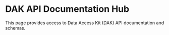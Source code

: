 # DAK API Documentation Hub

This page provides access to Data Access Kit (DAK) API documentation and schemas.

<!-- DAK_API_CONTENT -->